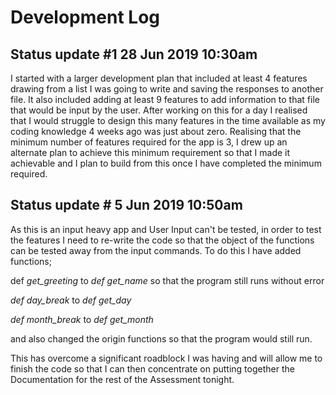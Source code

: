 # Development Log

## Status update #1  28 Jun 2019 10:30am

I started with a larger development plan that included at least 4 features drawing from a list I was going to write and saving the responses to another file. It also included adding at least 9 features to add information to that file that would be input by the user. After working on this for a day I realised that I would struggle to design this many features in the time available as my coding knowledge 4 weeks ago was just about zero. Realising that the minimum number of features required for the app is 3, I drew up an alternate plan to achieve this minimum requirement so that I made it achievable and I plan to build from this once I have completed the minimum required.



## Status update # 5 Jun 2019 10:50am

As this is an input heavy app and User Input can't be tested, in order to test the features I need to re-write the code so that the object of the functions can be tested away from the input commands. To do this I have added functions;

def *get_greeting* to *def get_name* so that the program still runs without error

*def day_break* to *def get_day*

*def month_break* to *def get_month*

and also changed the origin functions so that the program would still run.

This has overcome a significant roadblock I was having and will allow me to finish the code so that I can then concentrate on putting together the Documentation for the rest of the Assessment tonight.